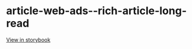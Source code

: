 # article-web-ads--rich-article-long-read

[View in storybook](https://raw.githack.com/Independent-Digital-News-and-Media-Ltd/indy100-pwamp-sb/PR-385-sb/index.html?path=/story/article-web-ads--rich-article-long-read)
